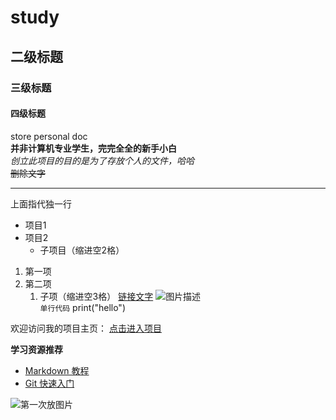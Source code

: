 # study
## 二级标题
### 三级标题
#### 四级标题
store personal doc  
**并非计算机专业学生，完完全全的新手小白**  
*创立此项目的目的是为了存放个人的文件，哈哈*  
~~删除文字~~  
*** 
上面指代独一行  
- 项目1
- 项目2
  - 子项目（缩进空2格）  
1. 第一项
2. 第二项
    1. 子项（缩进空3格）
[链接文字](https://example.com)
![图片描述](图片URL路径)  
`单行代码` print("hello")

欢迎访问我的项目主页： [点击进入项目](https://github.com/weilaikenan)

**学习资源推荐**  
- [Markdown 教程](https://www.markdownguide.org)
- [Git 快速入门](https://git-scm.com/book/en/v2)

![第一次放图片](.yhzr1.png)
